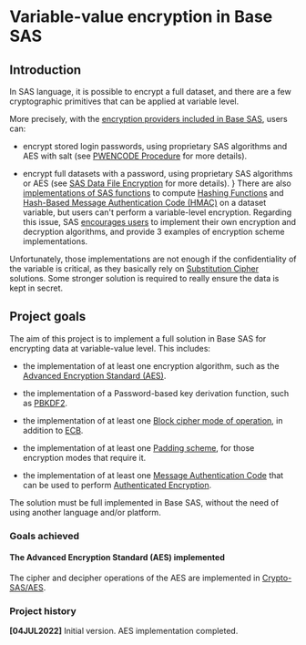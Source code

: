 # Variable-value encryption in Base SAS

## Introduction

In SAS language, it is possible to encrypt a full dataset, and there are a few cryptographic primitives that can be applied at variable level.

More precisely, with the [encryption providers included in Base SAS](https://documentation.sas.com/doc/en/pgmsascdc/9.4_3.5/secref/n0gzdro5ac3enzn18qbmaqy4liz3.htm), users can:
- encrypt stored login passwords, using proprietary SAS algorithms and AES with salt (see [PWENCODE Procedure](https://documentation.sas.com/doc/en/pgmsascdc/9.4_3.5/secref/n1vzmasf0tdebfn1xec0k1tevq7q.htm) for more details).

- encrypt full datasets with a password, using proprietary SAS algorithms or AES (see [SAS Data File Encryption](https://documentation.sas.com/doc/en/pgmsascdc/9.4_3.5/lepg/n1s7u3pd71rgunn1xuexedikq90f.htm) for more details).
}
There are also [implementations of SAS functions](https://documentation.sas.com/doc/en/pgmsascdc/9.4_3.2/lefunctionsref/n05ptq6zr5amxkn18mjkyvbkjjos.htm) to compute [Hashing Functions](https://en.wikipedia.org/wiki/Hash_function) and [Hash-Based Message Authentication Code (HMAC)](https://en.wikipedia.org/wiki/HMAC) on a dataset variable, but users can't perform a variable-level encryption. Regarding this issue, SAS [encourages users](https://documentation.sas.com/doc/en/pgmsascdc/9.4_3.5/lrcon/p0ori2cs0xf6ign13vmzmkqgtqap.htm) to implement their own encryption and decryption algorithms, and provide 3 examples of encryption scheme implementations.

Unfortunately, those implementations are not enough if the confidentiality of the variable is critical, as they basically rely on [Substitution Cipher](https://en.wikipedia.org/wiki/Substitution_cipher) solutions. Some stronger solution is required to really ensure the data is kept in secret.

## Project goals

The aim of this project is to implement a full solution in Base SAS for encrypting data at variable-value level. This includes:

- the implementation of at least one encryption algorithm, such as the [Advanced Encryption Standard (AES)](https://en.wikipedia.org/wiki/Advanced_Encryption_Standard).

- the implementation of a Password-based key derivation function, such as [PBKDF2](https://en.wikipedia.org/wiki/PBKDF2).

- the implementation of at least one [Block cipher mode of operation](https://en.wikipedia.org/wiki/Block_cipher_mode_of_operation), in addition to [ECB](https://en.wikipedia.org/wiki/Block_cipher_mode_of_operation#Electronic_codebook_(ECB)).

- the implementation of at least one [Padding scheme](https://en.wikipedia.org/wiki/Padding_(cryptography)), for those encryption modes that require it.

- the implementation of at least one [Message Authentication Code](https://en.wikipedia.org/wiki/Message_authentication_code) that can be used to perform [Authenticated Encryption](https://en.wikipedia.org/wiki/Authenticated_encryption).

The solution must be full implemented in Base SAS, without the need of using another language and/or platform.

### Goals achieved

#### The Advanced Encryption Standard (AES) implemented
The cipher and decipher operations of the AES are implemented in [Crypto-SAS/AES](https://github.com/AlexBennasar/Crypto-SAS/tree/main/AES).

### Project history
**[04JUL2022]** Initial version. AES implementation completed.
